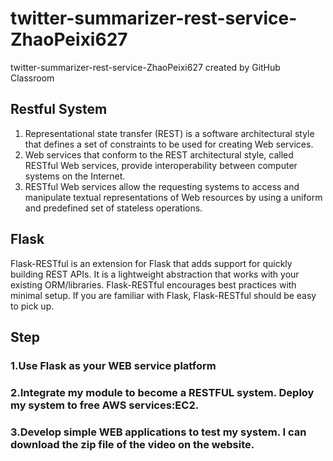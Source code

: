 # twitter-summarizer-rest-service-ZhaoPeixi627
twitter-summarizer-rest-service-ZhaoPeixi627 created by GitHub Classroom

## Restful System
1. Representational state transfer (REST) is a software architectural style that defines a set of constraints to be used for creating Web services.
2. Web services that conform to the REST architectural style, called RESTful Web services, provide interoperability between computer systems on the Internet. 
3. RESTful Web services allow the requesting systems to access and manipulate textual representations of Web resources by using a uniform and predefined set of stateless operations. 

## Flask
Flask-RESTful is an extension for Flask that adds support for quickly building REST APIs. It is a lightweight abstraction that works with your existing ORM/libraries. Flask-RESTful encourages best practices with minimal setup. If you are familiar with Flask, Flask-RESTful should be easy to pick up.

## Step
### 1.Use Flask as your WEB service platform
### 2.Integrate my module to become a RESTFUL system. Deploy my system to free AWS services:EC2.
### 3.Develop simple WEB applications to test my system. I can download the zip file of the video on the website.



